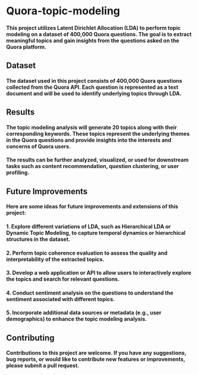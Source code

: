 # Quora-topic-modeling
#### This project utilizes Latent Dirichlet Allocation (LDA) to perform topic modeling on a dataset of 400,000 Quora questions. The goal is to extract meaningful topics and gain insights from the questions asked on the Quora platform.
## Dataset
#### The dataset used in this project consists of 400,000 Quora questions collected from the Quora API. Each question is represented as a text document and will be used to identify underlying topics through LDA.
## Results
#### The topic modeling analysis will generate 20 topics along with their corresponding keywords. These topics represent the underlying themes in the Quora questions and provide insights into the interests and concerns of Quora users.
#### The results can be further analyzed, visualized, or used for downstream tasks such as content recommendation, question clustering, or user profiling.
## Future Improvements
#### Here are some ideas for future improvements and extensions of this project:
#### 1. Explore different variations of LDA, such as Hierarchical LDA or Dynamic Topic Modeling, to capture temporal dynamics or hierarchical structures in the dataset.
#### 2. Perform topic coherence evaluation to assess the quality and interpretability of the extracted topics.
#### 3. Develop a web application or API to allow users to interactively explore the topics and search for relevant questions.
#### 4. Conduct sentiment analysis on the questions to understand the sentiment associated with different topics.
#### 5. Incorporate additional data sources or metadata (e.g., user demographics) to enhance the topic modeling analysis.
## Contributing
#### Contributions to this project are welcome. If you have any suggestions, bug reports, or would like to contribute new features or improvements, please submit a pull request.
